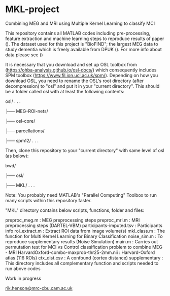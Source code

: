 # MKL-project
Combining MEG and MRI using Multiple Kernel Learning to classify MCI

This repository contains all MATLAB codes including pre-processing, feature extraction and machine learning steps to reproduce results of paper ().
The dataset used for this project is "BioFIND"; the largest MEG data to study dementia which is freely available from DPUK (). For more info about data please see ()

It is necessary that you download and set up OSL toolbox from (https://ohba-analysis.github.io/osl-docs/) which consequently includes SPM toolbox (https://www.fil.ion.ucl.ac.uk/spm/). Depending on how you download OSL, you need to rename the OSL's root directory (after decompression) to "osl" and put it in your "current directory". This should be a folder called osl with at least the following contents:

osl/ . . .

├── MEG-ROI-nets/

├── osl-core/

├── parcellations/

├── spm12/ . . .

Then, clone this repository to your "current directory" with same level of osl (as below):

bwd/

├── osl/

├── MKL/ . . .

Note: You probably need MATLAB's "Parallel Computing" Toolbox to run many scripts within this repository faster.

"MKL" directory contains below scripts, functions, folder and files:

preproc_meg.m : MEG preprocessing steps
preproc_mri.m : MRI preprocessing steps (DARTEL-VBM)
participants-imputed.tsv : Participants info
roi_extract.m : Extract ROI data from image volume(s)
mkl_class.m : The function for Multi Kernel Learning for Binary Classification 
noise_sim.m : To reproduce supplementary results (Noise Simulation)
main.m : Carries out permutation test for MCI vs Control classification problem to combine MEG - MRI
HarvardOxford-combo-maxprob-thr25-2mm.nii : Harvard-Oxford atlas (116 ROIs)
ctx_dist.csv :  A confound (cortex distance)
supplementary : This directory includes all complementary function and scripts needed to run above codes

Work in progress

rik.henson@mrc-cbu.cam.ac.uk
